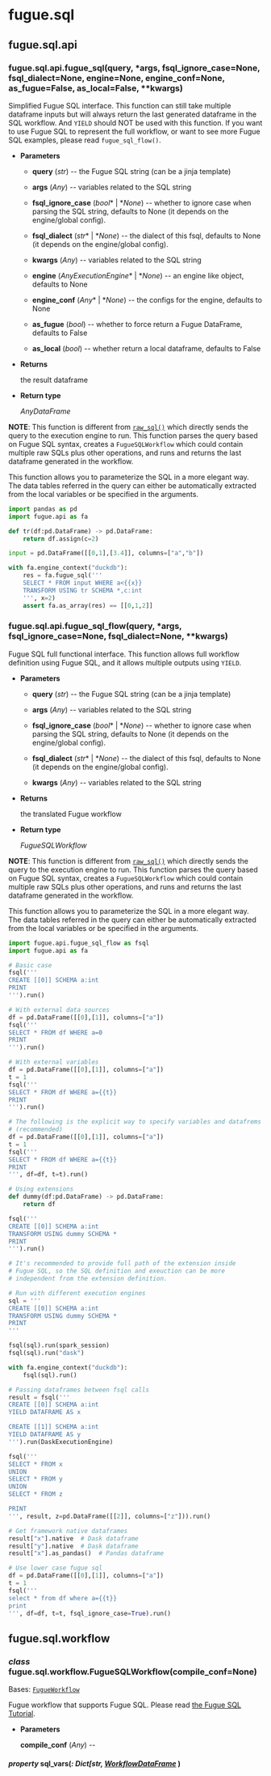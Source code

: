 # fugue.sql

## fugue.sql.api


### fugue.sql.api.fugue_sql(query, \*args, fsql_ignore_case=None, fsql_dialect=None, engine=None, engine_conf=None, as_fugue=False, as_local=False, \*\*kwargs)
Simplified Fugue SQL interface. This function can still take multiple dataframe
inputs but will always return the last generated dataframe in the SQL workflow. And
`YIELD` should NOT be used with this function. If you want to use Fugue SQL to
represent the full workflow, or want to see more Fugue SQL examples,
please read `fugue_sql_flow()`.


* **Parameters**

    
    * **query** (*str*) -- the Fugue SQL string (can be a jinja template)


    * **args** (*Any*) -- variables related to the SQL string


    * **fsql_ignore_case** (*bool** | **None*) -- whether to ignore case when parsing the SQL string,
    defaults to None (it depends on the engine/global config).


    * **fsql_dialect** (*str** | **None*) -- the dialect of this fsql,
    defaults to None (it depends on the engine/global config).


    * **kwargs** (*Any*) -- variables related to the SQL string


    * **engine** (*AnyExecutionEngine** | **None*) -- an engine like object, defaults to None


    * **engine_conf** (*Any** | **None*) -- the configs for the engine, defaults to None


    * **as_fugue** (*bool*) -- whether to force return a Fugue DataFrame, defaults to False


    * **as_local** (*bool*) -- whether return a local dataframe, defaults to False



* **Returns**

    the result dataframe



* **Return type**

    *AnyDataFrame*


**NOTE**: This function is different from [`raw_sql()`](../top_api.md#fugue.api.raw_sql) which directly
sends the query to the execution engine to run. This function parses the query
based on Fugue SQL syntax, creates a
`FugueSQLWorkflow` which
could contain multiple raw SQLs plus other operations, and runs and returns
the last dataframe generated in the workflow.

This function allows you to parameterize the SQL in a more elegant way. The
data tables referred in the query can either be automatically extracted from the
local variables or be specified in the arguments.

```python
import pandas as pd
import fugue.api as fa

def tr(df:pd.DataFrame) -> pd.DataFrame:
    return df.assign(c=2)

input = pd.DataFrame([[0,1],[3.4]], columns=["a","b"])

with fa.engine_context("duckdb"):
    res = fa.fugue_sql('''
    SELECT * FROM input WHERE a<{{x}}
    TRANSFORM USING tr SCHEMA *,c:int
    ''', x=2)
    assert fa.as_array(res) == [[0,1,2]]
```


### fugue.sql.api.fugue_sql_flow(query, \*args, fsql_ignore_case=None, fsql_dialect=None, \*\*kwargs)
Fugue SQL full functional interface. This function allows full workflow
definition using Fugue SQL, and it allows multiple outputs using `YIELD`.


* **Parameters**

    
    * **query** (*str*) -- the Fugue SQL string (can be a jinja template)


    * **args** (*Any*) -- variables related to the SQL string


    * **fsql_ignore_case** (*bool** | **None*) -- whether to ignore case when parsing the SQL string,
    defaults to None (it depends on the engine/global config).


    * **fsql_dialect** (*str** | **None*) -- the dialect of this fsql,
    defaults to None (it depends on the engine/global config).


    * **kwargs** (*Any*) -- variables related to the SQL string



* **Returns**

    the translated Fugue workflow



* **Return type**

    *FugueSQLWorkflow*


**NOTE**: This function is different from [`raw_sql()`](../top_api.md#fugue.api.raw_sql) which directly
sends the query to the execution engine to run. This function parses the query
based on Fugue SQL syntax, creates a
`FugueSQLWorkflow` which
could contain multiple raw SQLs plus other operations, and runs and returns
the last dataframe generated in the workflow.

This function allows you to parameterize the SQL in a more elegant way. The
data tables referred in the query can either be automatically extracted from the
local variables or be specified in the arguments.

```python
import fugue.api.fugue_sql_flow as fsql
import fugue.api as fa

# Basic case
fsql('''
CREATE [[0]] SCHEMA a:int
PRINT
''').run()

# With external data sources
df = pd.DataFrame([[0],[1]], columns=["a"])
fsql('''
SELECT * FROM df WHERE a=0
PRINT
''').run()

# With external variables
df = pd.DataFrame([[0],[1]], columns=["a"])
t = 1
fsql('''
SELECT * FROM df WHERE a={{t}}
PRINT
''').run()

# The following is the explicit way to specify variables and datafrems
# (recommended)
df = pd.DataFrame([[0],[1]], columns=["a"])
t = 1
fsql('''
SELECT * FROM df WHERE a={{t}}
PRINT
''', df=df, t=t).run()

# Using extensions
def dummy(df:pd.DataFrame) -> pd.DataFrame:
    return df

fsql('''
CREATE [[0]] SCHEMA a:int
TRANSFORM USING dummy SCHEMA *
PRINT
''').run()

# It's recommended to provide full path of the extension inside
# Fugue SQL, so the SQL definition and exeuction can be more
# independent from the extension definition.

# Run with different execution engines
sql = '''
CREATE [[0]] SCHEMA a:int
TRANSFORM USING dummy SCHEMA *
PRINT
'''

fsql(sql).run(spark_session)
fsql(sql).run("dask")

with fa.engine_context("duckdb"):
    fsql(sql).run()

# Passing dataframes between fsql calls
result = fsql('''
CREATE [[0]] SCHEMA a:int
YIELD DATAFRAME AS x

CREATE [[1]] SCHEMA a:int
YIELD DATAFRAME AS y
''').run(DaskExecutionEngine)

fsql('''
SELECT * FROM x
UNION
SELECT * FROM y
UNION
SELECT * FROM z

PRINT
''', result, z=pd.DataFrame([[2]], columns=["z"])).run()

# Get framework native dataframes
result["x"].native  # Dask dataframe
result["y"].native  # Dask dataframe
result["x"].as_pandas()  # Pandas dataframe

# Use lower case fugue sql
df = pd.DataFrame([[0],[1]], columns=["a"])
t = 1
fsql('''
select * from df where a={{t}}
print
''', df=df, t=t, fsql_ignore_case=True).run()
```

## fugue.sql.workflow


### _class_ fugue.sql.workflow.FugueSQLWorkflow(compile_conf=None)
Bases: [`FugueWorkflow`](fugue.workflow.md#fugue.workflow.workflow.FugueWorkflow)

Fugue workflow that supports Fugue SQL. Please read [the Fugue SQL Tutorial](https://fugue-tutorials.readthedocs.io/tutorials/fugue_sql/index.html).


* **Parameters**

    **compile_conf** (*Any*) -- 



#### _property_ sql_vars(_: Dict[str, [WorkflowDataFrame](fugue.workflow.md#fugue.workflow.workflow.WorkflowDataFrame)_ )
